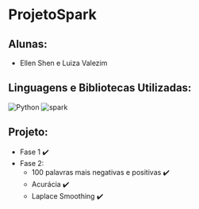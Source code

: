 # ProjetoSpark

## Alunas: 
- Ellen Shen e Luiza Valezim

## Linguagens e Bibliotecas Utilizadas:
![Python](https://img.shields.io/badge/python-3670A0?style=for-the-badge&logo=python&logoColor=ffdd54) ![spark](https://img.shields.io/badge/Apache_Spark-FFFFFF?style=for-the-badge&logo=apachespark&logoColor=#E35A16)

## Projeto:
- Fase 1 :heavy_check_mark:
- Fase 2:
  - 100 palavras mais negativas e positivas :heavy_check_mark:
  - Acurácia :heavy_check_mark:
  - Laplace Smoothing :heavy_check_mark:
